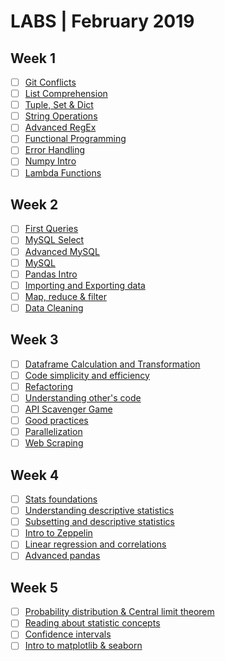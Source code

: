 # LABS | February 2019

## Week 1
- [ ] [Git Conflicts](https://github.com/ta-data-bcn/lab-resolving-git-conflicts)
- [ ] [List Comprehension](https://github.com/ta-data-bcn/lab-list-comprehensions)
- [ ] [Tuple, Set & Dict](https://github.com/ta-data-bcn/lab-tuple-set-dict)
- [ ] [String Operations](https://github.com/ta-data-bcn/lab-string-operations)
- [ ] [Advanced RegEx](https://github.com/ta-data-bcn/lab-advanced-regex)
- [ ] [Functional Programming](https://github.com/ta-data-bcn/lab-functional-programming)
- [ ] [Error Handling](https://github.com/ta-data-bcn/lab-error-handling)
- [ ] [Numpy Intro](https://github.com/ta-data-bcn/lab-numpy)
- [ ] [Lambda Functions](https://github.com/ta-data-bcn/lab-lambda-functions)

## Week 2
- [ ] [First Queries](https://github.com/ta-data-bcn/lab-mysql-first-queries)
- [ ] [MySQL Select](https://github.com/ta-data-bcn/lab-mysql-select)
- [ ] [Advanced MySQL](https://github.com/ta-data-bcn/lab-advanced-mysql)
- [ ] [MySQL](https://github.com/ta-data-bcn/lab-mysql)
- [ ] [Pandas Intro](https://github.com/ta-data-bcn/lab-intro-pandas)
- [ ] [Importing and Exporting data](https://github.com/ta-data-bcn/lab-import-export)
- [ ] [Map, reduce & filter](https://github.com/ta-data-bcn/lab-map-reduce-filter)
- [ ] [Data Cleaning](https://github.com/ta-data-bcn/lab-data-cleaning)

## Week 3
- [ ] [Dataframe Calculation and Transformation](https://github.com/ta-data-bcn/lab-df-calculation-and-transformation)
- [ ] [Code simplicity and efficiency](https://github.com/ta-data-bcn/lab-code-simplicity-efficiency)
- [ ] [Refactoring](https://github.com/ta-data-bcn/lab-refactoring)
- [ ] [Understanding other's code](https://github.com/ta-data-bcn/lab-understanding-others-code)
- [ ] [API Scavenger Game](https://github.com/ta-data-bcn/lab-api-scavenger-game)
- [ ] [Good practices](https://github.com/ta-data-bcn/lab-good-practices)
- [ ] [Parallelization](https://github.com/ta-data-bcn/lab-parallelization)
- [ ] [Web Scraping](https://github.com/ta-data-bcn/lab-web-scraping)

## Week 4
- [ ] [Stats foundations](https://github.com/ta-data-bcn/lab-statistics-foundations)
- [ ] [Understanding descriptive statistics](https://github.com/ta-data-bcn/lab-understanding-descriptive-stats)
- [ ] [Subsetting and descriptive statistics](https://github.com/ta-data-bcn/lab-subsetting-and-descriptive-stats)
- [ ] [Intro to Zeppelin](https://github.com/ta-data-bcn/lab-intro-to-zeppelin)
- [ ] [Linear regression and correlations](https://github.com/ta-data-bcn/lab-linear-regression-correlation)
- [ ] [Advanced pandas](https://github.com/ta-data-bcn/lab-advanced-pandas)

## Week 5
- [ ] [Probability distribution & Central limit theorem](https://github.com/ta-data-bcn/lab-probability-dist)
- [ ] [Reading about statistic concepts](https://github.com/ta-data-bcn/lab-reading-about-statistic-concepts)
- [ ] [Confidence intervals](https://github.com/ta-data-bcn/lab-confidence-intervals)
- [ ] [Intro to matplotlib & seaborn](https://github.com/ta-data-bcn/lab-matplotlib-seaborn)
